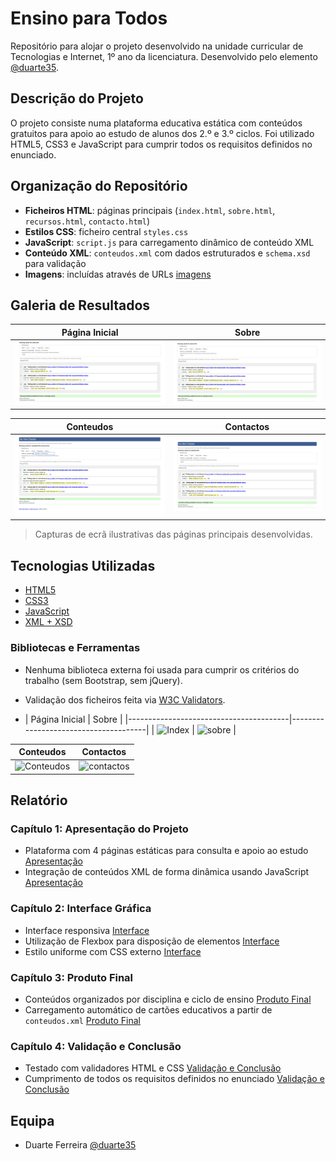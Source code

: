 # Ensino para Todos

Repositório para alojar o projeto desenvolvido na unidade curricular de Tecnologias e Internet, 1º ano da licenciatura. Desenvolvido pelo elemento [@duarte35](https://github.com/duarte35).

## Descrição do Projeto

O projeto consiste numa plataforma educativa estática com conteúdos gratuitos para apoio ao estudo de alunos dos 2.º e 3.º ciclos. Foi utilizado HTML5, CSS3 e JavaScript para cumprir todos os requisitos definidos no enunciado.

## Organização do Repositório

* **Ficheiros HTML**: páginas principais (`index.html`, `sobre.html`, `recursos.html`, `contacto.html`) 
* **Estilos CSS**: ficheiro central `styles.css` 
* **JavaScript**: `script.js` para carregamento dinâmico de conteúdo XML 
* **Conteúdo XML**: `conteudos.xml` com dados estruturados e `schema.xsd` para validação 
* **Imagens**: incluídas através de URLs [imagens](doc/images)

## Galeria de Resultados

| Página Inicial                          |     Sobre                           |
|----------------------------------------|--------------------------------------|
| ![Index](doc/images/index2.png)        | ![sobre](doc/images/sobre.png) |

| Conteudos                               | Contactos                           |
|----------------------------------------|--------------------------------------|
| ![Conteudos](doc/images/recursos.png) | ![contactos](doc/images/contactos.png) |

> Capturas de ecrã ilustrativas das páginas principais desenvolvidas.

## Tecnologias Utilizadas

* [HTML5](https://developer.mozilla.org/pt-PT/docs/Web/HTML)
* [CSS3](https://developer.mozilla.org/pt-PT/docs/Web/CSS)
* [JavaScript](https://developer.mozilla.org/pt-PT/docs/Web/JavaScript)
* [XML + XSD](https://www.w3schools.com/xml/schema_intro.asp)

### Bibliotecas e Ferramentas

* Nenhuma biblioteca externa foi usada para cumprir os critérios do trabalho (sem Bootstrap, sem jQuery).
* Validação dos ficheiros feita via [W3C Validators](https://validator.w3.org/).

* | Página Inicial                          |     Sobre                           |
|----------------------------------------|--------------------------------------|
| ![Index](doc/images/index.png)        | ![sobre](doc/images/objetivo.png) |

| Conteudos                               | Contactos                           |
|----------------------------------------|--------------------------------------|
| ![Conteudos](doc/images/conteudos.png) | ![contactos](doc/images/contacto.png) |

## Relatório

### Capítulo 1: Apresentação do Projeto  
- Plataforma com 4 páginas estáticas para consulta e apoio ao estudo [Apresentação](doc/cd1.md)
- Integração de conteúdos XML de forma dinâmica usando JavaScript [Apresentação](doc/cd1.md)

### Capítulo 2: Interface Gráfica
- Interface responsiva [Interface](doc/cd2.md)
- Utilização de Flexbox para disposição de elementos [Interface](doc/cd2.md)
- Estilo uniforme com CSS externo [Interface](doc/cd2.md)

### Capítulo 3: Produto Final
- Conteúdos organizados por disciplina e ciclo de ensino [Produto Final](doc/cd3.md)
- Carregamento automático de cartões educativos a partir de `conteudos.xml` [Produto Final](doc/cd3.md)

### Capítulo 4: Validação e Conclusão
- Testado com validadores HTML e CSS [Validação e Conclusão](doc/cd4.md)
- Cumprimento de todos os requisitos definidos no enunciado [Validação e Conclusão](doc/cd4.md)

## Equipa

* Duarte Ferreira [@duarte35](https://github.com/duarte35)
